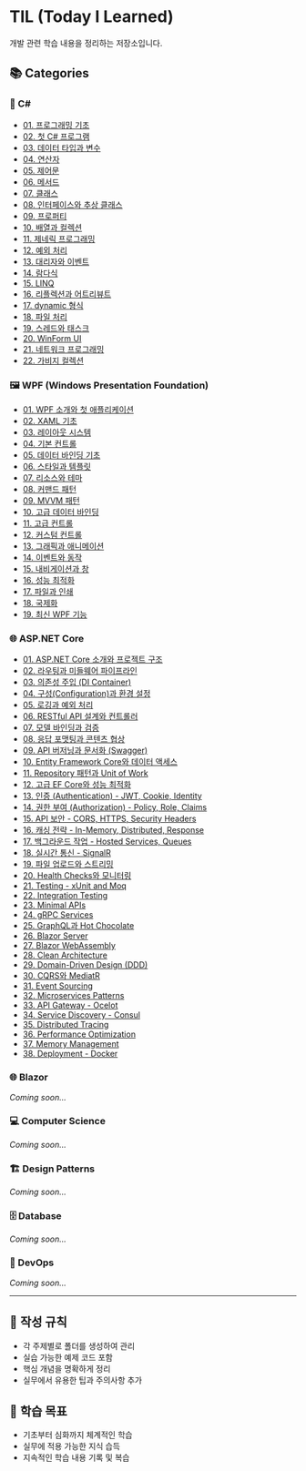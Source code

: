 # TIL (Today I Learned)

개발 관련 학습 내용을 정리하는 저장소입니다.

## 📚 Categories

### 🔷 C#
- [01. 프로그래밍 기초](CSharp/01-programming-basics.md)
- [02. 첫 C# 프로그램](CSharp/02-first-csharp-program.md)
- [03. 데이터 타입과 변수](CSharp/03-data-types-and-variables.md)
- [04. 연산자](CSharp/04-operators.md)
- [05. 제어문](CSharp/05-control-flow.md)
- [06. 메서드](CSharp/06-methods.md)
- [07. 클래스](CSharp/07-classes.md)
- [08. 인터페이스와 추상 클래스](CSharp/08-interfaces-and-abstract-classes.md)
- [09. 프로퍼티](CSharp/09-properties.md)
- [10. 배열과 컬렉션](CSharp/10-arrays-and-collections.md)
- [11. 제네릭 프로그래밍](CSharp/11-generic-programming.md)
- [12. 예외 처리](CSharp/12-exception-handling.md)
- [13. 대리자와 이벤트](CSharp/13-delegates-and-events.md)
- [14. 람다식](CSharp/14-lambda-expressions.md)
- [15. LINQ](CSharp/15-linq.md)
- [16. 리플렉션과 어트리뷰트](CSharp/16-reflection-and-attributes.md)
- [17. dynamic 형식](CSharp/17-dynamic-type.md)
- [18. 파일 처리](CSharp/18-file-handling.md)
- [19. 스레드와 태스크](CSharp/19-threads-and-tasks.md)
- [20. WinForm UI](CSharp/20-winform-ui.md)
- [21. 네트워크 프로그래밍](CSharp/21-network-programming.md)
- [22. 가비지 컬렉션](CSharp/22-garbage-collection.md)

### 🖼️ WPF (Windows Presentation Foundation)
- [01. WPF 소개와 첫 애플리케이션](WPF/01-wpf-introduction.md)
- [02. XAML 기초](WPF/02-xaml-basics.md)
- [03. 레이아웃 시스템](WPF/03-layout-system.md)
- [04. 기본 컨트롤](WPF/04-basic-controls.md)
- [05. 데이터 바인딩 기초](WPF/05-data-binding-basics.md)
- [06. 스타일과 템플릿](WPF/06-styles-and-templates.md)
- [07. 리소스와 테마](WPF/07-resources-and-themes.md)
- [08. 커맨드 패턴](WPF/08-command-pattern.md)
- [09. MVVM 패턴](WPF/09-mvvm-pattern.md)
- [10. 고급 데이터 바인딩](WPF/10-advanced-data-binding.md)
- [11. 고급 컨트롤](WPF/11-advanced-controls.md)
- [12. 커스텀 컨트롤](WPF/12-custom-controls.md)
- [13. 그래픽과 애니메이션](WPF/13-graphics-and-animation.md)
- [14. 이벤트와 동작](WPF/14-events-and-behaviors.md)
- [15. 내비게이션과 창](WPF/15-navigation-and-windows.md)
- [16. 성능 최적화](WPF/16-performance-optimization.md)
- [17. 파일과 인쇄](WPF/17-file-and-printing.md)
- [18. 국제화](WPF/18-internationalization.md)
- [19. 최신 WPF 기능](WPF/19-modern-wpf-features.md)

### 🌐 ASP.NET Core
- [01. ASP.NET Core 소개와 프로젝트 구조](ASP.NET-Core/01-introduction-and-project-structure.md)
- [02. 라우팅과 미들웨어 파이프라인](ASP.NET-Core/02-routing-and-middleware-pipeline.md)
- [03. 의존성 주입 (DI Container)](ASP.NET-Core/03-dependency-injection.md)
- [04. 구성(Configuration)과 환경 설정](ASP.NET-Core/04-configuration-and-environments.md)
- [05. 로깅과 예외 처리](ASP.NET-Core/05-logging-and-exception-handling.md)
- [06. RESTful API 설계와 컨트롤러](ASP.NET-Core/06-restful-api-design-and-controllers.md)
- [07. 모델 바인딩과 검증](ASP.NET-Core/07-model-binding-and-validation.md)
- [08. 응답 포맷팅과 콘텐츠 협상](ASP.NET-Core/08-response-formatting-and-content-negotiation.md)
- [09. API 버저닝과 문서화 (Swagger)](ASP.NET-Core/09-api-versioning-and-documentation.md)
- [10. Entity Framework Core와 데이터 액세스](ASP.NET-Core/10-entity-framework-core-and-data-access.md)
- [11. Repository 패턴과 Unit of Work](ASP.NET-Core/11-repository-pattern-and-unit-of-work.md)
- [12. 고급 EF Core와 성능 최적화](ASP.NET-Core/12-advanced-ef-core-performance.md)
- [13. 인증 (Authentication) - JWT, Cookie, Identity](ASP.NET-Core/13-authentication-jwt-cookie-identity.md)
- [14. 권한 부여 (Authorization) - Policy, Role, Claims](ASP.NET-Core/14-authorization-policy-role-claims.md)
- [15. API 보안 - CORS, HTTPS, Security Headers](ASP.NET-Core/15-api-security-cors-https-headers.md)
- [16. 캐싱 전략 - In-Memory, Distributed, Response](ASP.NET-Core/16-caching-strategies.md)
- [17. 백그라운드 작업 - Hosted Services, Queues](ASP.NET-Core/17-background-tasks-hosted-services.md)
- [18. 실시간 통신 - SignalR](ASP.NET-Core/18-realtime-communication-signalr.md)
- [19. 파일 업로드와 스트리밍](ASP.NET-Core/19-file-upload-and-streaming.md)
- [20. Health Checks와 모니터링](ASP.NET-Core/20-health-checks-and-monitoring.md)
- [21. Testing - xUnit and Moq](ASP.NET-Core/21-testing-xunit-and-moq.md)
- [22. Integration Testing](ASP.NET-Core/22-integration-testing.md)
- [23. Minimal APIs](ASP.NET-Core/23-minimal-apis.md)
- [24. gRPC Services](ASP.NET-Core/24-grpc-services.md)
- [25. GraphQL과 Hot Chocolate](ASP.NET-Core/25-graphql-with-hot-chocolate.md)
- [26. Blazor Server](ASP.NET-Core/26-blazor-server.md)
- [27. Blazor WebAssembly](ASP.NET-Core/27-blazor-webassembly.md)
- [28. Clean Architecture](ASP.NET-Core/28-clean-architecture.md)
- [29. Domain-Driven Design (DDD)](ASP.NET-Core/29-domain-driven-design.md)
- [30. CQRS와 MediatR](ASP.NET-Core/30-cqrs-and-mediatr.md)
- [31. Event Sourcing](ASP.NET-Core/31-event-sourcing.md)
- [32. Microservices Patterns](ASP.NET-Core/32-microservices-patterns.md)
- [33. API Gateway - Ocelot](ASP.NET-Core/33-api-gateway-ocelot.md)
- [34. Service Discovery - Consul](ASP.NET-Core/34-service-discovery-consul.md)
- [35. Distributed Tracing](ASP.NET-Core/35-distributed-tracing.md)
- [36. Performance Optimization](ASP.NET-Core/36-performance-optimization.md)
- [37. Memory Management](ASP.NET-Core/37-memory-management.md)
- [38. Deployment - Docker](ASP.NET-Core/38-deployment-docker.md)

### 🌐 Blazor
*Coming soon...*

### 💻 Computer Science
*Coming soon...*

### 🏗️ Design Patterns
*Coming soon...*

### 🗄️ Database
*Coming soon...*

### 🔧 DevOps
*Coming soon...*

---

## 📝 작성 규칙
- 각 주제별로 폴더를 생성하여 관리
- 실습 가능한 예제 코드 포함
- 핵심 개념을 명확하게 정리
- 실무에서 유용한 팁과 주의사항 추가

## 🎯 학습 목표
- 기초부터 심화까지 체계적인 학습
- 실무에 적용 가능한 지식 습득
- 지속적인 학습 내용 기록 및 복습